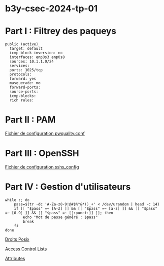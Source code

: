 # b3y-csec-2024-tp-01

# Part I : Filtrey des paqueys

```
public (active)
  target: default
  icmp-block-inversion: no
  interfaces: enp0s3 enp0s8
  sources: 10.1.1.0/24
  services:
  ports: 1025/tcp
  protocols:
  forward: yes
  masquerade: no
  forward-ports:
  source-ports:
  icmp-blocks:
  rich rules:
```

# Part II : PAM

[Fichier de configuration pwquality.conf](https://github.com/NathanGmd/b3y-csec-2024-tp-01/blob/main/pwquality.conf)

# Part III : OpenSSH

[Fichier de configuration sshs_config](https://github.com/NathanGmd/b3y-csec-2024-tp-01/blob/main/sshd_config)

# Part IV : Gestion d'utilisateurs

```
while :; do
    pass=$(tr -dc 'A-Za-z0-9!@#$%^&*()_+' < /dev/urandom | head -c 14)
    if [[ "$pass" =~ [A-Z] ]] && [[ "$pass" =~ [a-z] ]] && [[ "$pass" =~ [0-9] ]] && [[ "$pass" =~ [[:punct:]] ]]; then
        echo "Mot de passe généré : $pass"
        break
    fi
done
```

[Droits Posix](https://github.com/NathanGmd/b3y-csec-2024-tp-01/blob/main/droits-posix)

[Access Control Lists](https://github.com/NathanGmd/b3y-csec-2024-tp-01/blob/main/ACLs)

[Attributes](https://github.com/NathanGmd/b3y-csec-2024-tp-01/blob/main/attributes)
